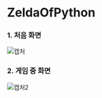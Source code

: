 # ZeldaOfPython
### 1. 처음 화면
![캡처](https://user-images.githubusercontent.com/96816327/189385002-b8a6996a-54b4-4eda-a697-5914e9f80b9e.PNG)

### 2. 게임 중 화면
![캡처2](https://user-images.githubusercontent.com/96816327/189385257-9efd3772-f659-4bc0-9ce0-49062b28fc59.PNG)
